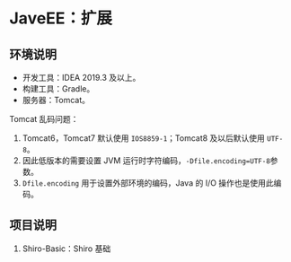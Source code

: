 # JaveEE：扩展

## 环境说明

- 开发工具：IDEA 2019.3 及以上。
- 构建工具：Gradle。
- 服务器：Tomcat。

Tomcat 乱码问题：

1. Tomcat6，Tomcat7 默认使用 `IOS8859-1`；Tomcat8 及以后默认使用 `UTF-8`。
2. 因此低版本的需要设置 JVM 运行时字符编码，`-Dfile.encoding=UTF-8`参数。
3. `Dfile.encoding` 用于设置外部环境的编码，Java 的 I/O 操作也是使用此编码。

## 项目说明

1. Shiro-Basic：Shiro 基础
